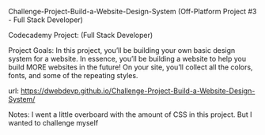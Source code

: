 Challenge-Project-Build-a-Website-Design-System (Off-Platform Project #3 - Full Stack Developer)

Codecademy Project: (Full Stack Developer)

Project Goals: In this project, you’ll be building your own basic design system for a website. In essence, you’ll be building a website to help you build MORE websites in the future! On your site, you’ll collect all the colors, fonts, and some of the repeating styles.

url: https://dwebdevp.github.io/Challenge-Project-Build-a-Website-Design-System/

























Notes: I went a little overboard with the amount of CSS in this project. But I wanted to challenge myself 
